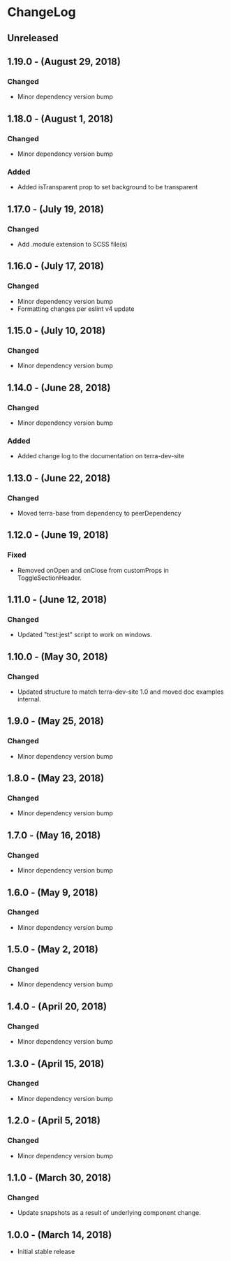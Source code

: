 ChangeLog
=========

Unreleased
----------

1.19.0 - (August 29, 2018)
------------------
### Changed
* Minor dependency version bump

1.18.0 - (August 1, 2018)
------------------
### Changed
* Minor dependency version bump

### Added
* Added isTransparent prop to set background to be transparent

1.17.0 - (July 19, 2018)
------------------
### Changed
* Add .module extension to SCSS file(s)

1.16.0 - (July 17, 2018)
------------------
### Changed
* Minor dependency version bump
* Formatting changes per eslint v4 update

1.15.0 - (July 10, 2018)
------------------
### Changed
* Minor dependency version bump

1.14.0 - (June 28, 2018)
------------------
### Changed
* Minor dependency version bump

### Added
* Added change log to the documentation on terra-dev-site

1.13.0 - (June 22, 2018)
------------------
### Changed
* Moved terra-base from dependency to peerDependency

1.12.0 - (June 19, 2018)
------------------
### Fixed
* Removed onOpen and onClose from customProps in ToggleSectionHeader.

1.11.0 - (June 12, 2018)
------------------
### Changed
* Updated "test:jest" script to work on windows.

1.10.0 - (May 30, 2018)
------------------
### Changed
* Updated structure to match terra-dev-site 1.0 and moved doc examples internal.

1.9.0 - (May 25, 2018)
------------------
### Changed
* Minor dependency version bump

1.8.0 - (May 23, 2018)
------------------
### Changed
* Minor dependency version bump

1.7.0 - (May 16, 2018)
------------------
### Changed
* Minor dependency version bump

1.6.0 - (May 9, 2018)
------------------
### Changed
* Minor dependency version bump

1.5.0 - (May 2, 2018)
------------------
### Changed
* Minor dependency version bump

1.4.0 - (April 20, 2018)
------------------
### Changed
* Minor dependency version bump

1.3.0 - (April 15, 2018)
------------------
### Changed
* Minor dependency version bump

1.2.0 - (April 5, 2018)
------------------
### Changed
* Minor dependency version bump

1.1.0 - (March 30, 2018)
------------------
### Changed
* Update snapshots as a result of underlying component change.

1.0.0 - (March 14, 2018)
------------------
* Initial stable release
